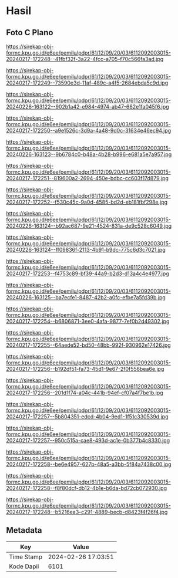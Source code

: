 # Hasil

## Foto C Plano

https://sirekap-obj-formc.kpu.go.id/e6ee/pemilu/pdpr/61/12/09/20/03/6112092003015-20240217-172248--41fbf32f-3a22-4fcc-a705-f70c566fa3ad.jpg

https://sirekap-obj-formc.kpu.go.id/e6ee/pemilu/pdpr/61/12/09/20/03/6112092003015-20240217-172249--73590e3d-11af-489c-a4f5-2684ebda5c9d.jpg

https://sirekap-obj-formc.kpu.go.id/e6ee/pemilu/pdpr/61/12/09/20/03/6112092003015-20240226-163122--902b1a42-e984-4974-ab47-662e1fa045f6.jpg

https://sirekap-obj-formc.kpu.go.id/e6ee/pemilu/pdpr/61/12/09/20/03/6112092003015-20240217-172250--a9e1526c-3d9a-4a48-9d0c-31634e46ec94.jpg

https://sirekap-obj-formc.kpu.go.id/e6ee/pemilu/pdpr/61/12/09/20/03/6112092003015-20240226-163123--9b6784c0-b48a-4b28-b996-e681a5e7a957.jpg

https://sirekap-obj-formc.kpu.go.id/e6ee/pemilu/pdpr/61/12/09/20/03/6112092003015-20240217-172251--819600a2-2694-450e-bdbc-cc603f17d879.jpg

https://sirekap-obj-formc.kpu.go.id/e6ee/pemilu/pdpr/61/12/09/20/03/6112092003015-20240217-172252--f530c45c-9a0d-4585-bd2d-eb181fbf298e.jpg

https://sirekap-obj-formc.kpu.go.id/e6ee/pemilu/pdpr/61/12/09/20/03/6112092003015-20240226-163124--b92ac687-9e21-4524-831a-de9c528c6049.jpg

https://sirekap-obj-formc.kpu.go.id/e6ee/pemilu/pdpr/61/12/09/20/03/6112092003015-20240226-163124--ff09836f-2113-4b91-b9dc-775c6d3c7021.jpg

https://sirekap-obj-formc.kpu.go.id/e6ee/pemilu/pdpr/61/12/09/20/03/6112092003015-20240217-172253--f4753c89-bf39-44a9-b2d3-d13a4c4e4977.jpg

https://sirekap-obj-formc.kpu.go.id/e6ee/pemilu/pdpr/61/12/09/20/03/6112092003015-20240226-163125--ba7ecfe1-8487-42b2-a0fc-efbe7a5fd39b.jpg

https://sirekap-obj-formc.kpu.go.id/e6ee/pemilu/pdpr/61/12/09/20/03/6112092003015-20240217-172254--b6806871-3ee0-4afa-9877-7ef0b2d49302.jpg

https://sirekap-obj-formc.kpu.go.id/e6ee/pemilu/pdpr/61/12/09/20/03/6112092003015-20240217-172255--64aede52-bd50-48bb-992f-930962e17426.jpg

https://sirekap-obj-formc.kpu.go.id/e6ee/pemilu/pdpr/61/12/09/20/03/6112092003015-20240217-172256--b192df51-fa73-45d1-9e67-2f0f556bea6e.jpg

https://sirekap-obj-formc.kpu.go.id/e6ee/pemilu/pdpr/61/12/09/20/03/6112092003015-20240217-172256--201d1f74-a04c-441b-94ef-cf07a4f7be1b.jpg

https://sirekap-obj-formc.kpu.go.id/e6ee/pemilu/pdpr/61/12/09/20/03/6112092003015-20240217-172257--5b804351-edcd-4b04-9ed1-1f51c330539d.jpg

https://sirekap-obj-formc.kpu.go.id/e6ee/pemilu/pdpr/61/12/09/20/03/6112092003015-20240217-172257--950c515a-cae8-493d-ac1e-0b377b4c8330.jpg

https://sirekap-obj-formc.kpu.go.id/e6ee/pemilu/pdpr/61/12/09/20/03/6112092003015-20240217-172258--be6e4957-627b-48a5-a3bb-5f84a7438c00.jpg

https://sirekap-obj-formc.kpu.go.id/e6ee/pemilu/pdpr/61/12/09/20/03/6112092003015-20240217-172258--f8f80dcf-db12-4b1e-b6da-bd72cb072930.jpg

https://sirekap-obj-formc.kpu.go.id/e6ee/pemilu/pdpr/61/12/09/20/03/6112092003015-20240217-172248--b5216ea3-c291-4889-becb-d8423f4f26f4.jpg


## Metadata

| Key        | Value               |
| ---------- | ------------------- |
| Time Stamp | 2024-02-26 17:03:51 |
| Kode Dapil | 6101                |



